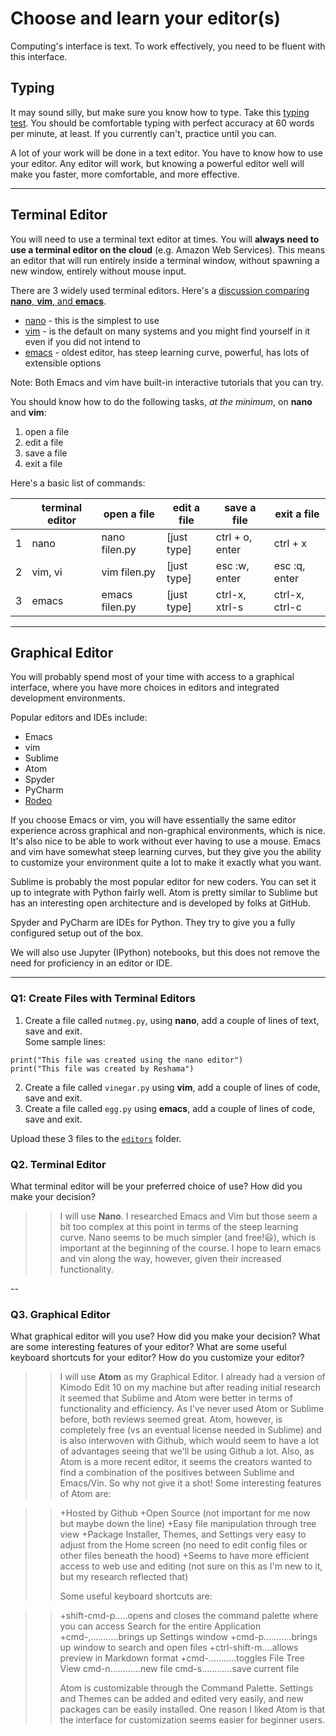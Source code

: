 # Choose and learn your editor(s)


Computing's interface is text. To work effectively, you need to be fluent with this interface.


## Typing

It may sound silly, but make sure you know how to type.  Take this [typing test](http://www.typingtest.com/). You should be comfortable typing with perfect accuracy at 60 words per minute, at least. If you currently can't, practice until you can.

A lot of your work will be done in a text editor. You have to know how to use your editor. Any editor will work, but knowing a powerful editor well will make you faster, more comfortable, and more effective.

---

## Terminal Editor

You will need to use a terminal text editor at times.  You will **always need to use a terminal editor on the cloud** (e.g. Amazon Web Services).  This means an editor that will run entirely inside a terminal window, without spawning a new window, entirely without mouse input.

There are 3 widely used terminal editors.  Here's a [discussion comparing **nano**, **vim**, and **emacs**](http://askubuntu.com/questions/804/comparizon-between-text-editors-in-ubuntu-vim-vs-emacs-vs-nano).  
 * [nano](http://staffwww.fullcoll.edu/sedwards/Nano/IntroToNano.html) - this is the simplest to use 
 * [vim](http://www.howtogeek.com/102468/a-beginners-guide-to-editing-text-files-with-vi/) - is the default on many systems and you might find yourself in it even if you did not intend to
 * [emacs](http://ocean.stanford.edu/research/quick_emacs.html) - oldest editor, has steep learning curve, powerful, has lots of extensible options
 
Note:  Both Emacs and vim have built-in interactive tutorials that you can try.

You should know how to do the following tasks, *at the minimum*, on **nano** and **vim**:  
1.  open a file  
2.  edit a file  
3.  save a file  
4.  exit a file   

Here's a basic list of commands:  

|   |terminal editor | open a file    |  edit a file |  save a file       |  exit a file   |  
|---|----------------|----------------|--------------|--------------------|----------------|
| 1 | nano           | nano filen.py  | [just type]  | ctrl + o, enter    | ctrl + x       |
| 2 | vim, vi        | vim filen.py   | [just type]  | esc :w, enter      | esc :q, enter  |
| 3 | emacs          | emacs filen.py | [just type]  | ctrl-x, xtrl-s     | ctrl-x, ctrl-c |
 

---

## Graphical Editor

You will probably spend most of your time with access to a graphical interface, where you have more choices in editors and integrated development environments.

Popular editors and IDEs include:

 * Emacs
 * vim
 * Sublime
 * Atom
 * Spyder
 * PyCharm
 * [Rodeo](http://blog.yhat.com/posts/introducing-rodeo.html)

If you choose Emacs or vim, you will have essentially the same editor experience across graphical and non-graphical environments, which is nice. It's also nice to be able to work without ever having to use a mouse. Emacs and vim have somewhat steep learning curves, but they give you the ability to customize your environment quite a lot to make it exactly what you want.

Sublime is probably the most popular editor for new coders. You can set it up to integrate with Python fairly well. Atom is pretty similar to Sublime but has an interesting open architecture and is developed by folks at GitHub.

Spyder and PyCharm are IDEs for Python. They try to give you a fully configured setup out of the box.

We will also use Jupyter (IPython) notebooks, but this does not remove the need for proficiency in an editor or IDE.

---

### Q1:  Create Files with Terminal Editors

1.  Create a file called `nutmeg.py`, using **nano**, add a couple of lines of text, save and exit.  
Some sample lines:  
```
print("This file was created using the nano editor")
print("This file was created by Reshama")
```
2.  Create a file called `vinegar.py` using **vim**, add a couple of lines of code, save and exit.
3.  Create a file called `egg.py` using **emacs**, add a couple of lines of code, save and exit.

Upload these 3 files to the [`editors`](editors/) folder.  

### Q2. Terminal Editor

What terminal editor will be your preferred choice of use? How did you make your decision?

>> I will use **Nano**.  I researched Emacs and Vim but those seem a bit too complex at this point in terms of the steep learning curve.
>> Nano seems to be much simpler (and free!:smiley:), which is important at the beginning of the course.  I hope to learn emacs and vin along the way, however, given their increased functionality.

--

### Q3. Graphical Editor

What graphical editor will you use? How did you make your decision? What are some interesting features of your editor? What are some useful keyboard shortcuts for your editor? How do you customize your editor?

>> I will use **Atom** as my Graphical Editor.  I already had a version of Kimodo Edit 10 on my machine but after reading initial research it seemed that Sublime and Atom were better in terms of functionality and efficiency.
>> As I've never used Atom or Sublime before, both reviews seemed great.  Atom, however, is completely free (vs an eventual license needed in Sublime) and is also interwoven with Github, which would seem to have a lot of advantages seeing that we'll be using Github a lot.  Also, as Atom is a more recent editor, it seems the creators wanted to find a combination of the positives between Sublime and Emacs/Vin.  So why not give it a shot!
>> Some interesting features of Atom are:

>> +Hosted by Github
>> +Open Source (not important for me now but maybe down the line)
>> +Easy file manipulation through tree view
>> +Package Installer, Themes, and Settings very easy to adjust from the Home screen (no need to edit config files or other files beneath the hood)
>> +Seems to have more efficient access to web use and editing (not sure on this as I'm new to it, but my research reflected that)
>>
>> Some useful keyboard shortcuts are:

>> +shift-cmd-p.....opens and closes the command palette where you can access Search for the entire Application
>> +cmd-,...........brings up Settings window
>> +cmd-p...........brings up window to search and open files
>> +ctrl-shift-m....allows preview in Markdown format
>> +cmd-\...........toggles File Tree View
>> cmd-n............new file
>> cmd-s............save current file
>>
>> Atom is customizable through the Command Palette.  Settings and Themes can be added and edited very easily, and new packages can be easily installed.  One reason I liked Atom is that the interface for customization seems easier for beginner users.
 

 
